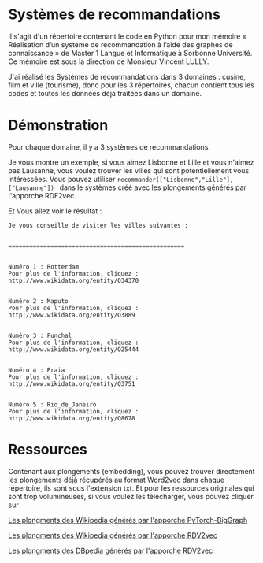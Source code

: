# Systèmes de recommandations

Il s'agit d'un répertoire contenant le code en Python pour mon mémoire « Réalisation d’un système de recommandation à l’aide des graphes de connaissance » de Master 1 Langue et Informatique à Sorbonne Université. Ce mémoire est sous la direction de Monsieur Vincent LULLY.

J'ai réalisé les Systèmes de recommandations dans 3 domaines : cusine, film et ville (tourisme), donc pour les 3 répertoires, chacun contient tous les codes et toutes les données déjà traitées dans un domaine.

# Démonstration 

Pour chaque domaine, il y a 3 systèmes de recommandations. 

Je vous montre un exemple, si vous aimez Lisbonne et Lille et vous n'aimez pas Lausanne, vous voulez trouver les villes qui sont potentiellement vous intéressées. Vous pouvez utiliser ``recommander(["Lisbonne","Lille"],["Lausanne"]) `` dans le systèmes créé avec les plongements générés par l'apporche RDF2vec.

Et Vous allez voir le résultat :
```
Je vous conseille de visiter les villes suivantes :


==================================================


Numéro 1 : Rotterdam
Pour plus de l'information, cliquez :  http://www.wikidata.org/entity/Q34370


Numéro 2 : Maputo
Pour plus de l'information, cliquez :  http://www.wikidata.org/entity/Q3889


Numéro 3 : Funchal
Pour plus de l'information, cliquez :  http://www.wikidata.org/entity/Q25444


Numéro 4 : Praia
Pour plus de l'information, cliquez :  http://www.wikidata.org/entity/Q3751


Numéro 5 : Rio_de_Janeiro
Pour plus de l'information, cliquez :  http://www.wikidata.org/entity/Q8678
```


# Ressources

Contenant aux plongements (embedding), vous pouvez trouver directement les plongements déjà récupérés au format Word2vec dans chaque répertoire, ils sont sous l'extension txt. Et pour les ressources originales qui sont trop volumineuses, si vous voulez les télécharger, vous pouvez cliquer sur

[Les plongments des Wikipedia générés par l'apporche PyTorch-BigGraph](https://dl.fbaipublicfiles.com/torchbiggraph/wikidata_translation_v1.tsv.gz)

[Les plongments des Wikipedia générés par l'apporche RDV2vec](http://data.dws.informatik.uni-mannheim.de/rdf2vec/models/Wikidata/4depth/skipgram)

[Les plongments des DBpedia générés par l'apporche RDV2vec](http://data.dws.informatik.uni-mannheim.de/rdf2vec/models/DBpedia/2015-10/4depth/skipgram)

